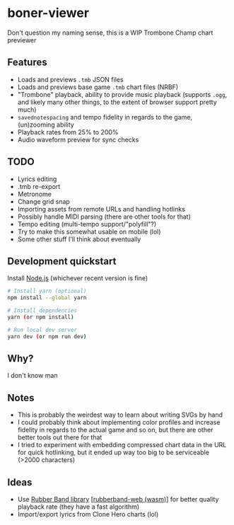 # boner-viewer

Don't question my naming sense, this is a WIP Trombone Champ chart previewer

## Features

* Loads and previews `.tmb` JSON files
* Loads and previews base game `.tmb` chart files (NRBF)
* "Trombone" playback, ability to provide music playback (supports `.ogg`, and likely many other things,
  to the extent of browser support pretty much)
* `savednotespacing` and tempo fidelity in regards to the game, (un)zooming ability
* Playback rates from 25% to 200%
* Audio waveform preview for sync checks

## TODO

* Lyrics editing
* .tmb re-export
* Metronome
* Change grid snap
* Importing assets from remote URLs and handling hotlinks
* Possibly handle MIDI parsing (there are other tools for that)
* Tempo editing (multi-tempo support/"polyfill"?)
* Try to make this somewhat usable on mobile (lol)
* Some other stuff I'll think about eventually

## Development quickstart

Install [Node.js](https://nodejs.org) (whichever recent version is fine)

```sh
# Install yarn (optional)
npm install --global yarn

# Install dependencies
yarn (or npm install)

# Run local dev server
yarn dev (or npm run dev)
```

## Why?

I don't know man

## Notes

* This is probably the weirdest way to learn about writing SVGs by hand
* I could probably think about implementing color profiles and increase fidelity in regards to the actual game
  and so on, but there are other better tools out there for that
* I tried to experiment with embedding compressed chart data in the URL for quick hotlinking,
  but it ended up way too big to be serviceable (>2000 characters)

## Ideas

* Use [Rubber Band library](https://breakfastquay.com/rubberband/why.html) [[rubberband-web (wasm)](https://github.com/delude88/rubberband-web)]
  for better quality playback rate (they have a fast algorithm)
* Import/export lyrics from Clone Hero charts (lol)